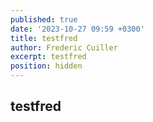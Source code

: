 ```yaml
---
published: true
date: '2023-10-27 09:59 +0300'
title: testfred
author: Frederic Cuiller
excerpt: testfred
position: hidden
---
```

## testfred
